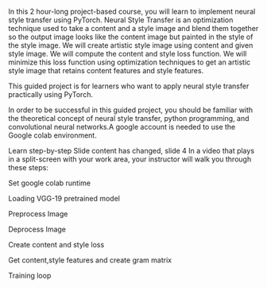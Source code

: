 In this 2 hour-long project-based course, you will learn to implement neural style transfer using PyTorch. Neural Style Transfer is an optimization technique used to take a content and a style image and blend them together so the output image looks like the content image but painted in the style of the style image. We will create artistic style image using content and given style image. We will compute the content and style loss function. We will minimize this loss function using optimization techniques to get an artistic style image that retains content features and style features.

This guided project is for learners who want to apply neural style transfer practically using PyTorch.

In order to be successful in this guided project, you should be familiar with the theoretical concept of neural style transfer, python programming, and convolutional neural networks.A google account is needed to use the Google colab environment.

Learn step-by-step
Slide content has changed, slide 4
In a video that plays in a split-screen with your work area, your instructor will walk you through these steps:

Set google colab runtime

Loading VGG-19 pretrained model

Preprocess Image

Deprocess Image

Create content and style loss 

Get content,style features and create gram matrix

Training loop

